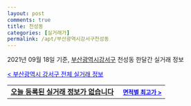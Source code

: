```yaml
---
layout: post
comments: true
title: 천성동
categories: [실거래가]
permalink: /apt/부산광역시강서구천성동
---
```


2021년 09월 18일 기준, <a href="/apt/부산광역시강서구">부산광역시강서구</a> 천성동 한달간 실거래 정보

<a style="color: blue;" href="/apt/부산광역시강서구">< 부산광역시 강서구 전체 실거래 정보</a>
<!---- start ---->
<table>
  <tr>
    <td colspan="4" style="font-weight: bold;"><a href="/apt/부산광역시강서구천성동{name_without_space}">오늘 등록된 실거래 정보가 없습니다</a> &nbsp;&nbsp;&nbsp; <a style="color: blue; font-size: smaller;" href="/apt/부산광역시강서구천성동{name_without_space}">면적별 최고가 ></a></td>
  </tr>
    
</table>
<!---- end ---->
    